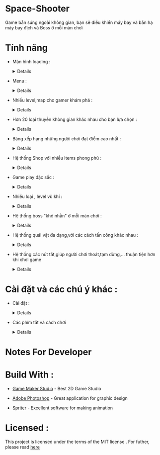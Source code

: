 # Space-Shooter

Game bắn súng ngoài không gian, bạn sẽ điều khiển máy bay và bắn hạ máy bay địch và Boss ở mỗi màn chơi


# Tính năng 

- Màn hình loading : 

    <Details> 

    ![alt tag](https://github.com/kuqadk3/Space-Shooter/blob/master/images/space_shooter_loading.PNG)

    </Details>

- Menu : 

    <Details> 

    ![alt tag](https://github.com/kuqadk3/Space-Shooter/blob/master/images/menu.PNG)

    </Details>

- Nhiều level,map cho gamer khám phá :

    <Details> 

    ![alt tag](https://github.com/kuqadk3/Space-Shooter/blob/master/images/map.PNG)

    </Details>

- Hơn 20 loại thuyền không gian khác nhau cho bạn lựa chọn :

    <Details> 

    ![alt tag](https://media.giphy.com/media/4uk0cD1yeZLMI/giphy.gif)

     </Details>
- Bảng xếp hạng những người chơi đạt điểm cao nhất : 

    <Details> 
    
    ![alt tag](https://github.com/kuqadk3/Space-Shooter/blob/master/images/score_board.PNG)

    </Details>
 
- Hệ thống Shop với nhiều Items phong phú : 
    
    <Details> 
    
    ![alt tag](https://github.com/kuqadk3/Space-Shooter/blob/master/images/shop_item_1.PNG)

    ![alt tag](https://github.com/kuqadk3/Space-Shooter/blob/master/images/shop_item_2.PNG)

    </Details>
    
- Game play đặc sắc :

    <Details> 
    
    ![alt tag](https://github.com/kuqadk3/Space-Shooter/blob/master/images/game_play.PNG)

    </Details>
    
- Nhiều loại , level vũ khí :

    <Details>
    
    ![alt tag](https://github.com/kuqadk3/Space-Shooter/blob/master/images/bullet_level.PNG)

    ![alt tag](https://media.giphy.com/media/sq95LdI5Me3mM/giphy.gif)

    </Details>

- Hệ thống boss "khó nhằn" ở mỗi màn chơi :

    <Details>
    
    ![alt tag](https://github.com/kuqadk3/Space-Shooter/blob/master/images/boss.PNG)

    </Details>
    
- Hệ thống quái vật đa dạng,với các cách tấn công khác nhau :

     <Details>
 
    ![alt tag](https://github.com/kuqadk3/Space-Shooter/blob/master/images/monster.PNG)

    </Details>
    
- Hệ thống các nút tắt,giúp người chơi thoát,tạm dừng,... thuận tiện hơn khi chơi game

    <Details>
    
    ![alt tag](https://github.com/kuqadk3/Space-Shooter/blob/master/images/pause.PNG)
    
    </Details>
    
    
# Cài đặt và các chú ý khác :

- Cài đặt :

    <Details>

    - Các bạn có thể tài bộ cài ở đây : [Installer](https://github.com/kuqadk3/Space-           Shooter/blob/master/Installation/Space_Shooter_Installer.exe)
  
     - Bản stand alone,không cần cài đặt : [Stand Alone](https://github.com/kuqadk3/Space-Shooter/blob/master/Installation/Space_Shooter_Installer.exe)
 
    </Details>
    
- Các phím tắt và cách chơi

    <Details>
    
    - Bạn di chuyển máy bay bằng chuột của bạn
    
    - Chuột trái : Bắn đạn
    
    - Ấn và giữ phím Space để bắn đạn Laser
    
    - Ấn phím M để bắn tên lửa
    
    - Ấn phím E để bật vòng bảo vệ,vòng bảo vệ chỉ có hiệu lực trong 3 giây
    
    - Ấn phím Q để thoát khỏi trò chơi
    
    - Ấn phím P để tạm dừng trò chơi - và ấn P lần nữa để Continue
    
    </Details>
    

# Notes For Developer


# Build With :
  - [Game Maker Studio](http://www.yoyogames.com/gamemaker) - Best 2D Game Studio
   
  - [Adobe Photoshop](http://www.adobe.com) - Great application for graphic design
    
  - [Spriter](https://brashmonkey.com) - Excellent software for making animation
   
# Licensed :

   This project is licensed under the terms of the MIT license . For futher, please read [here](https://opensource.org/licenses/MIT)
    
